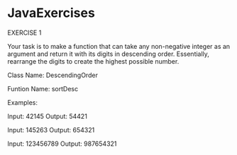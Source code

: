 # JavaExercises

EXERCISE 1 

Your task is to make a function that can take any non-negative integer as an argument and return it with its digits in descending order. 
Essentially, rearrange the digits to create the highest possible number.

Class Name: DescendingOrder

Funtion Name: sortDesc

Examples:

Input: 42145        Output: 54421

Input: 145263       Output: 654321

Input: 123456789    Output: 987654321
